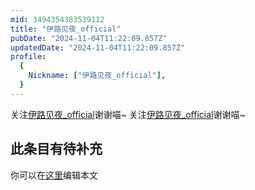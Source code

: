 ```yaml
---
mid: 3494354383539112
title: "伊路见夜_official"
pubDate: "2024-11-04T11:22:09.857Z"
updatedDate: "2024-11-04T11:22:09.857Z"
profile:
  {
    Nickname: ["伊路见夜_official"],
  }
---
```


关注[伊路见夜_official](https://space.bilibili.com/3494354383539112)谢谢喵~ 关注[伊路见夜_official](https://space.bilibili.com/3494354383539112)谢谢喵~

## 此条目有待补充
你可以在[这里](https://github.com/Yuhanawa/VTuber.ICU/edit/master/src/content/v/伊路见夜_official/index.md)编辑本文
